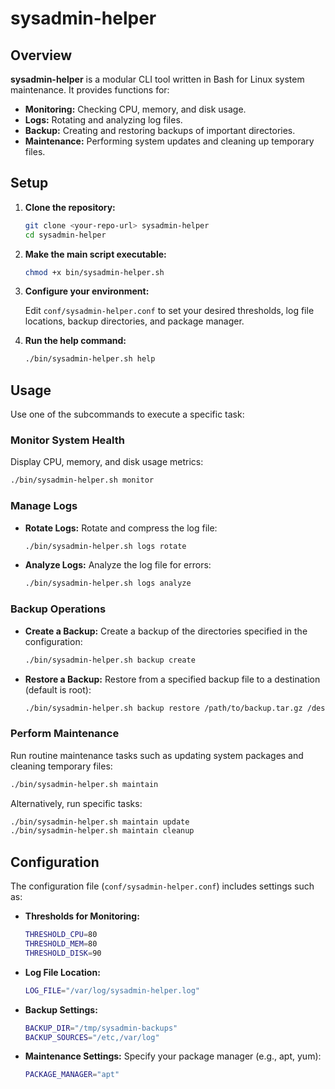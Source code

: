 # sysadmin-helper

## Overview

**sysadmin-helper** is a modular CLI tool written in Bash for Linux system maintenance. It provides functions for:
- **Monitoring:** Checking CPU, memory, and disk usage.
- **Logs:** Rotating and analyzing log files.
- **Backup:** Creating and restoring backups of important directories.
- **Maintenance:** Performing system updates and cleaning up temporary files.

## Setup

1. **Clone the repository:**

   ```bash
   git clone <your-repo-url> sysadmin-helper
   cd sysadmin-helper
   ```

2. **Make the main script executable:**
   ```bash
   chmod +x bin/sysadmin-helper.sh
   ```
3. **Configure your environment:**

   Edit `conf/sysadmin-helper.conf` to set your desired thresholds, log file locations, backup directories, and package manager.

4. **Run the help command:**
   ```bash
   ./bin/sysadmin-helper.sh help
   ```
## Usage
Use one of the subcommands to execute a specific task:

### Monitor System Health
Display CPU, memory, and disk usage metrics:
   ```bash
   ./bin/sysadmin-helper.sh monitor
   ```

### Manage Logs
- __Rotate Logs:__
Rotate and compress the log file:
   ```bash
   ./bin/sysadmin-helper.sh logs rotate
   ```

- __Analyze Logs:__
Analyze the log file for errors:
   ```bash
   ./bin/sysadmin-helper.sh logs analyze
   ```

### Backup Operations
- __Create a Backup:__
Create a backup of the directories specified in the configuration:
   ```bash
   ./bin/sysadmin-helper.sh backup create
   ```

- __Restore a Backup:__
Restore from a specified backup file to a destination (default is root):
   ```bash
   ./bin/sysadmin-helper.sh backup restore /path/to/backup.tar.gz /destination/path
   ```

### Perform Maintenance
Run routine maintenance tasks such as updating system packages and cleaning temporary files:
   ```bash
   ./bin/sysadmin-helper.sh maintain
   ```

Alternatively, run specific tasks:
   ```bash
   ./bin/sysadmin-helper.sh maintain update
   ./bin/sysadmin-helper.sh maintain cleanup
   ```

## Configuration
The configuration file (`conf/sysadmin-helper.conf`) includes settings such as:

- __Thresholds for Monitoring:__
   ```bash
   THRESHOLD_CPU=80
   THRESHOLD_MEM=80
   THRESHOLD_DISK=90
   ```

- __Log File Location:__
   ```bash
   LOG_FILE="/var/log/sysadmin-helper.log"
   ```

- __Backup Settings:__
   ```bash
   BACKUP_DIR="/tmp/sysadmin-backups"
   BACKUP_SOURCES="/etc,/var/log"
   ```

- __Maintenance Settings:__
Specify your package manager (e.g., apt, yum):
   ```bash
   PACKAGE_MANAGER="apt"
   ```